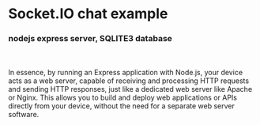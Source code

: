 # Socket.IO chat example

### nodejs express server, SQLITE3 database
<br/>
<br/>
In essence, by running an Express application with Node.js, your device acts as a web server, capable of receiving and processing HTTP requests and sending HTTP responses, just like a dedicated web server like Apache or Nginx. This allows you to build and deploy web applications or APIs directly from your device, without the need for a separate web server software.